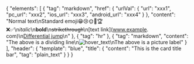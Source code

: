 {
   "elements": [
     {
       "tag": "markdown",
       "href": {
         "urlVal": {
           "url": "xxx1",
           "pc_url": "xxx2",
           "ios_url": "xxx3",
           "android_url": "xxx4"
         }
       },
       "content": "Normal text\nStandard emoji😁😢🌞💼🏆❌✅\n*italic*\n**bold**\n~~strikethrough~~\n[text link](www.example. com)\n[Differential jump]($urlVal)\n<at id=all></at>"
     },
     {
       "tag": "hr"
     },
     {
       "tag": "markdown",
       "content": "The above is a dividing line\n![hover_text](img_v2_16d4ea4f-6cd5-48fa-97fd-25c8d4e79b0g)\nThe above is a picture label"
     }
   ],
   "header": {
     "template": "blue",
     "title": {
       "content": "This is the card title bar",
       "tag": "plain_text"
     }
   }
}
